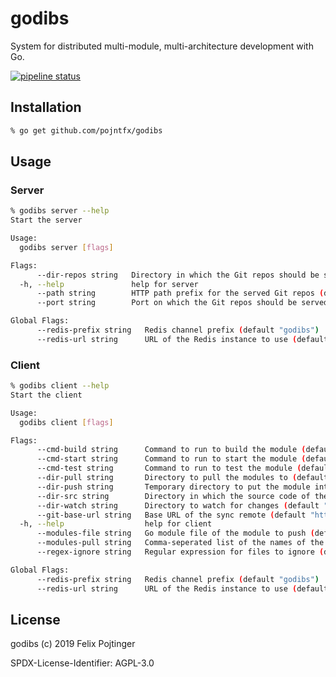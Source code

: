 # godibs

System for distributed multi-module, multi-architecture development with Go.

[![pipeline status](https://gitlab.com/pojntfx/godibs/badges/master/pipeline.svg)](https://gitlab.com/pojntfx/godibs/commits/master)

## Installation

```bash
% go get github.com/pojntfx/godibs
```

## Usage

### Server

```bash
% godibs server --help
Start the server

Usage:
  godibs server [flags]

Flags:
      --dir-repos string   Directory in which the Git repos should be stored (default "/tmp/godibs/gitrepos/8f1e43ab-f35f-4d72-a4cb-3ccc861417fb")
  -h, --help               help for server
      --path string        HTTP path prefix for the served Git repos (default "/repos")
      --port string        Port on which the Git repos should be served (default "25000")

Global Flags:
      --redis-prefix string   Redis channel prefix (default "godibs")
      --redis-url string      URL of the Redis instance to use (default "localhost:6379")
```

### Client

```bash
% godibs client --help
Start the client

Usage:
  godibs client [flags]

Flags:
      --cmd-build string      Command to run to build the module (default "go build ./...")
      --cmd-start string      Command to run to start the module (default "go run main.go")
      --cmd-test string       Command to run to test the module (default "go test ./...")
      --dir-pull string       Directory to pull the modules to (default "/tmp/godibs/pull/fefd9ca1-8a0b-4e16-8a62-78a13bcec255")
      --dir-push string       Temporary directory to put the module into before pushing (default "/tmp/godibs/push/fefd9ca1-8a0b-4e16-8a62-78a13bcec255")
      --dir-src string        Directory in which the source code of the module to push resides (default ".")
      --dir-watch string      Directory to watch for changes (default ".")
      --git-base-url string   Base URL of the sync remote (default "http://localhost:25000/repos")
  -h, --help                  help for client
      --modules-file string   Go module file of the module to push (default "go.mod")
      --modules-pull string   Comma-seperated list of the names of the modules to pull
      --regex-ignore string   Regular expression for files to ignore (default "*.pb.go")

Global Flags:
      --redis-prefix string   Redis channel prefix (default "godibs")
      --redis-url string      URL of the Redis instance to use (default "localhost:6379")
```

## License

godibs (c) 2019 Felix Pojtinger

SPDX-License-Identifier: AGPL-3.0
